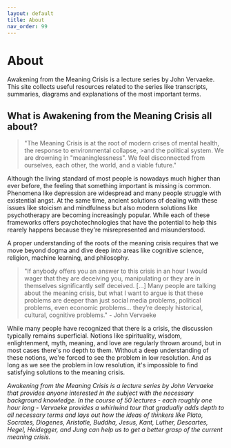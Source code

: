 ```yaml
---
layout: default
title: About
nav_order: 99
---
```


# About

Awakening from the Meaning Crisis is a lecture series by John Vervaeke. This site collects useful resources related to the series like transcripts, summaries, diagrams and explanations of the most important terms. 

## What is Awakening from the Meaning Crisis all about?

>"The Meaning Crisis is at the root of modern crises of mental health, the response to environmental collapse, >and the political system. We are drowning in "meaninglessness". We feel disconnected from ourselves, each other, the world, and a viable future."

Although the living standard of most people is nowadays much higher than ever before, the feeling that something important is missing is common. Phenomena like depression are widespread and many people struggle with existential angst. At the same time, ancient solutions of dealing with these issues like stoicism and mindfulness but also modern solutions like psychotherapy are becoming increasingly popular. While each of these frameworks offers psychotechnologies that have the potential to help this rearely happens because they're misrepresented and misunderstood.

A proper understanding of the roots of the meaning crisis requires that we move beyond dogma and dive deep into areas like cognitive science, religion, machine learning, and philosophy.

>"If anybody offers you an answer to this crisis in an hour I would wager that they are deceiving you, manipulating or they are in themselves significantly self deceived. [...] Many people are talking about the meaning crisis, but what I want to argue is that these problems are deeper than just social media problems, political problems, even economic problems… they’re deeply historical, cultural, cognitive problems." - John Vervaeke

While many people have recognized that there is a crisis, the discussion typically remains superficial. Notions like spirituality, wisdom, enlightenment, myth, meaning, and love are regularly thrown around, but in most cases there's no depth to them. Without a deep understanding of these notions, we're forced to see the problem in low resolution. And as long as we see the problem in low resolution, it's impossible to find satisfying solutions to the meaning crisis.

*Awakening from the Meaning Crisis is a lecture series by John Vervaeke that provides anyone interested in the subject with the necessary background knowledge. In the course of 50 lectures - each roughly one hour long - Vervaeke provides a whirlwind tour that gradually adds depth to all necessary terms and lays out how the ideas of thinkers like Plato, Socrates, Diogenes, Aristotle, Buddha, Jesus, Kant, Luther, Descartes, Hegel, Heidegger, and Jung can help us to get a better grasp of the current meaning crisis.*

